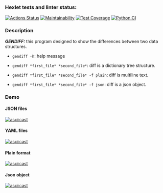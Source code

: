 ### Hexlet tests and linter status:
[![Actions Status](https://github.com/olegmarlat/python-project-50/actions/workflows/hexlet-check.yml/badge.svg)](https://github.com/olegmarlat/python-project-50/actions)
[![Maintainability](https://api.codeclimate.com/v1/badges/3746f37b938d760e3c51/maintainability)](https://codeclimate.com/github/olegmarlat/python-project-50/maintainability)
[![Test Coverage](https://api.codeclimate.com/v1/badges/3746f37b938d760e3c51/test_coverage)](https://codeclimate.com/github/olegmarlat/python-project-50/test_coverage)
[![Python CI](https://github.com/olegmarlat/python-project-50/actions/workflows/main.yml/badge.svg)](https://github.com/olegmarlat/python-project-50/actions/workflows/main.yml)

### Description
**_GENDIFF:_** this program designed to show the differences between two data structures.

+ `gendiff -h`: help message

+ `gendiff *first_file* *second_file*`: diff is a dictionary tree structure. 

+ `gendiff *first_file* *second_file* -f plain`: diff is multiline text.

+ `gendiff *first_file* *second_file* -f json`: diff is a json object.
### Demo
#### JSON files
[![asciicast](https://asciinema.org/a/66uZxAMMgAlk0Zb93F4BDhHiH.svg)](https://asciinema.org/a/66uZxAMMgAlk0Zb93F4BDhHiH)
#### YAML files
[![asciicast](https://asciinema.org/a/ckJSfzpwjhsul06YmWBcv28LJ.svg)](https://asciinema.org/a/ckJSfzpwjhsul06YmWBcv28LJ)

#### Plain format
[![asciicast](https://asciinema.org/a/p7qDFeI8D596B6mzxmbwZMuv7.svg)](https://asciinema.org/a/p7qDFeI8D596B6mzxmbwZMuv7)

#### Json object
[![asciicast](https://asciinema.org/a/DwQ4cY4HgIWGFJo9C2Ku9efvc.svg)](https://asciinema.org/a/DwQ4cY4HgIWGFJo9C2Ku9efvc)